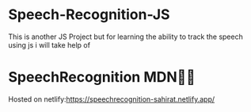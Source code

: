 # Speech-Recognition-JS

This is another JS Project but for learning the ability to track the speech using js i will take help of 

# SpeechRecognition MDN🙂🙂

Hosted on netlify:https://speechrecognition-sahirat.netlify.app/

